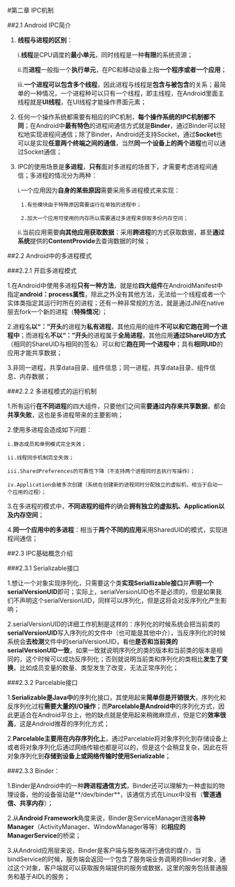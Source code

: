 #第二章 IPC机制

##2.1 Android IPC简介

1. **线程与进程的区别**：

 	i.**线程**是CPU调度的**最小单元**，同时线程是一种**有限**的系统资源；

 	ii.而**进程**一般指一个**执行单元**，在PC和移动设备上指**一个程序或者一个应用**；

 	iii.**一个进程可以包含多个线程**，因此进程与线程是**包含与被包含**的关系；最简单的一种情况，一个进程种可以只有一个线程，即主线程，在Android里面主线程就是**UI线程**，在UI线程才能操作界面元素；

2. 任何一个操作系统都需要有相应的IPC机制，**每个操作系统的IPC机制都不同**；在Android中**最有特色**的进程间通信方式就是**Binder**，通过Binder可以轻松地实现进程间通信；除了Binder，Android还支持Socket，通过**Socket**也可以是实现**任意两个终端之间的通信**，当然**同一个设备上的两个进程**也可以通过Socket通信；

3. IPC的使用场景是**多进程**，**只有**面对多进程的场景下，才需要考虑进程间通信；多进程的情况分为两种：

 	i.一个应用因为**自身的某些原因**需要采用多进程模式来实现：

		1.有些模块由于特殊原因需要运行在单独的进程中；

		2.加大一个应用可使用的内存所以需要通过多进程来获取多份内存空间；

 	ii.当前应用需要**向其他应用获取数据**：采用**跨进程**的方式获取数据，甚至**通过系统**提供的**ContentProvide**去查询数据的时候；

##2.2 Android中的多进程模式

###2.2.1 开启多进程模式

1.在Android中使用多进程**只有一种方法**，就是给**四大组件**在AndroidManifest中指定**android：process属性**，除此之外没有其他方法，无法给一个线程或者一个实体类指定其运行时所在的进程；还有一种非常规的方法，就是通过JNI在native层去fork一个新的进程（**特殊情况**）；

2.进程名**以“：”开头**的进程为**私有进程**，其他应用的组件**不可以和它跑在同一个进程中**；而进程名**不以“：”开头**的进程属于**全局进程**，其他应用**通过ShareUID方式**（相同的ShareUID与相同的签名）可以和它**跑在同一个进程中**；具有**相同UID**的应用才能共享数据；

3.非同一进程，共享data目录、组件信息；同一进程，共享data目录、组件信息、内存数据；

###2.2.2 多进程模式的运行机制

1.所有运行**在不同进程**的四大组件，只要他们之间需**要通过内存来共享数据**，都会**共享失败**，这也是多进程带来的主要影响；

2.使用多进程会造成如下问题：

	i.静态成员和单例模式完全失效；

	ii.线程同步机制完全失效；

	iii.SharedPreferences的可靠性下降（不支持两个进程同时去执行写操作）；

	iv.Application会被多次创建（系统在创建新的进程同时分配独立的虚拟机，相当于启动一个应用的过程）；

3.在多进程的模式中，**不同进程的组件**的确会**拥有独立的虚拟机、Application以及内存空间**；

4.**同一个应用中的多进程**：相当于**两个不同的应用**采用SharedUID的模式，实现进程间通信；

##2.3 IPC基础概念介绍

###2.3.1 Serializable接口

1.想让一个对象实现序列化，只需要这个类**实现Seriallizable接口**并**声明一个serialVersionUID**即可；实际上，serialVersionUID也不是必须的，但是如果我们不声明这个serialVersionUID，同样可以序列化，但是这将会对反序列化产生影响；

2.serialVersionUID的详细工作机制是这样的：序列化的时候系统会把当前类的**serialVersionUID**写入序列化的文件中（也可能是其他中介），当反序列化的时候系统会**去检测**文件中的serialVersionUID，看他**是否和当前类的serialVersionUID一致**，如果一致就说明序列化的类的版本和当前类的版本是相同的，这个时候可以成功反序列化；否则就说明当前类和序列化的类相比**发生了变换**，比如成员变量的数量、类型发生了改变，无法正常序列化；

###2.3.2 Parcelable接口

1.**Serializable是Java中**的序列化接口，其使用起来**简单但是开销很大**，序列化和反序列化过程**需要大量的I/O操作**；而**Parcelable是Android中**的序列化方式，因此更适合在Android平台上，他的缺点就是使用起来稍微麻烦点，但是它的**效率很高**，这是Android推荐的序列化方式；

2.**Parcelable主要用在内存序列化上**，通过Parcelable将对象序列化到存储设备上或者将对象序列化后通过网络传输也都是可以的，但是这个会稍显复杂，因此在将对象序列化到**存储到设备上或网络传输时使用Serializable**；

###2.3.3 Binder：

1.Binder是Android中的一种**跨进程通信方式**，Binder还可以理解为一种虚拟的物理设备，他的设备驱动是**/dev/binder**，该通信方式在Linux中没有（**管道通信、共享内存**）；

2.从**Android Framework**角度来说，Binder是ServiceManager连接**各种Manager**（ActivityManager、WindowManager等等）和**相应的ManagerService**的桥梁；

3.从Android应用层来说，Binder是客户端与服务端进行通信的媒介，当bindService的时候，服务端会返回一个包含了服务端业务调用的Binder对象，通过这个对象，客户端就可以获取服务端提供的服务或数据，这里的服务包括普通服务和基于AIDL的服务；
